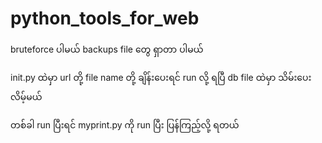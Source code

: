 # python_tools_for_web

bruteforce ပါမယ်
backups file တွေ ရှာတာ ပါမယ်

init.py ထဲမှာ url တို့ file name တို့ ချိန်းပေးရင် run လို့ ရပြီ
db file ထဲမှာ သိမ်းပေးလိမ့်မယ်

တစ်ခါ run ပြီးရင် myprint.py ကို run ပြီး
ပြန်ကြည့်လို့ ရတယ်
